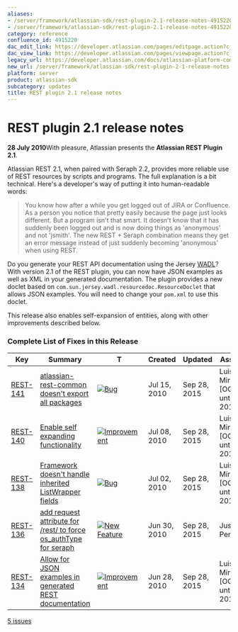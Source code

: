```yaml
---
aliases:
- /server/framework/atlassian-sdk/rest-plugin-2.1-release-notes-4915220.html
- /server/framework/atlassian-sdk/rest-plugin-2.1-release-notes-4915220.md
category: reference
confluence_id: 4915220
dac_edit_link: https://developer.atlassian.com/pages/editpage.action?cjm=wozere&pageId=4915220
dac_view_link: https://developer.atlassian.com/pages/viewpage.action?cjm=wozere&pageId=4915220
legacy_url: https://developer.atlassian.com/docs/atlassian-platform-common-components/rest-api-development/rest-plugin-release-notes/rest-plugin-2-1-release-notes
new_url: /server/framework/atlassian-sdk/rest-plugin-2-1-release-notes
platform: server
product: atlassian-sdk
subcategory: updates
title: REST plugin 2.1 release notes
---
```

# REST plugin 2.1 release notes

**28 July 2010**With pleasure, Atlassian presents the **Atlassian REST Plugin 2.1**.

Atlassian REST 2.1, when paired with Seraph 2.2, provides more reliable use of REST resources by scripts and programs. The full explanation is a bit technical. Here's a developer's way of putting it into human-readable words:

> You know how after a while you get logged out of JIRA or Confluence. As a person you notice that pretty easily because the page just looks different. But a program isn't that smart. It doesn't know that it has suddenly been logged out and is now doing things as 'anonymous' and not 'jsmith'. The new REST + Seraph combination means they get an error message instead of just suddenly becoming 'anonymous' when using REST.

Do you generate your REST API documentation using the Jersey <a href="http://wikis.sun.com/display/Jersey/WADL" class="external-link">WADL</a>? With version 2.1 of the REST plugin, you can now have JSON examples as well as XML in your generated documentation. The plugin provides a new doclet based on `com.sun.jersey.wadl.resourcedoc.ResourceDoclet` that allows JSON examples. You will need to change your `pom.xml` to use this doclet.

This release also enables self-expansion of entities, along with other improvements described below.

### Complete List of Fixes in this Release

| Key                                                                                                        | Summary                                                                                                                                                            | T                                                                                                                                                                                                                                                                                     | Created      | Updated      | Assignee                        | Reporter                        | P                                                                                                                                                | Status   | Resolution |
|------------------------------------------------------------------------------------------------------------|--------------------------------------------------------------------------------------------------------------------------------------------------------------------|---------------------------------------------------------------------------------------------------------------------------------------------------------------------------------------------------------------------------------------------------------------------------------------|--------------|--------------|---------------------------------|---------------------------------|--------------------------------------------------------------------------------------------------------------------------------------------------|----------|------------|
| <a href="https://ecosystem.atlassian.net/browse/REST-141?src=confmacro" class="external-link">REST-141</a> | <a href="https://ecosystem.atlassian.net/browse/REST-141?src=confmacro" class="external-link">atlassian-rest-common doesn't export all packages</a>                | <a href="https://ecosystem.atlassian.net/browse/REST-141?src=confmacro" class="external-link"><img src="https://ecosystem.atlassian.net/secure/viewavatar?size=xsmall&amp;avatarId=15303&amp;avatarType=issuetype" alt="Bug" class="icon confluence-external-resource" /></a>         | Jul 15, 2010 | Sep 28, 2015 | Luis Miranda \[OOO until 2018\] | Luis Miranda \[OOO until 2018\] | <img src="https://ecosystem.atlassian.net/images/icons/priorities/major.svg" alt="Major" class="icon confluence-external-resource" width="16" /> | RESOLVED | Fixed      |
| <a href="https://ecosystem.atlassian.net/browse/REST-140?src=confmacro" class="external-link">REST-140</a> | <a href="https://ecosystem.atlassian.net/browse/REST-140?src=confmacro" class="external-link">Enable self expanding functionality</a>                              | <a href="https://ecosystem.atlassian.net/browse/REST-140?src=confmacro" class="external-link"><img src="https://ecosystem.atlassian.net/secure/viewavatar?size=xsmall&amp;avatarId=15310&amp;avatarType=issuetype" alt="Improvement" class="icon confluence-external-resource" /></a> | Jul 08, 2010 | Sep 28, 2015 | Luis Miranda \[OOO until 2018\] | Luis Miranda \[OOO until 2018\] | <img src="https://ecosystem.atlassian.net/images/icons/priorities/minor.svg" alt="Minor" class="icon confluence-external-resource" />            | RESOLVED | Fixed      |
| <a href="https://ecosystem.atlassian.net/browse/REST-138?src=confmacro" class="external-link">REST-138</a> | <a href="https://ecosystem.atlassian.net/browse/REST-138?src=confmacro" class="external-link">Framework doesn't handle inherited ListWrapper fields</a>            | <a href="https://ecosystem.atlassian.net/browse/REST-138?src=confmacro" class="external-link"><img src="https://ecosystem.atlassian.net/secure/viewavatar?size=xsmall&amp;avatarId=15303&amp;avatarType=issuetype" alt="Bug" class="icon confluence-external-resource" /></a>         | Jul 02, 2010 | Sep 28, 2015 | Luis Miranda \[OOO until 2018\] | Luis Miranda \[OOO until 2018\] | <img src="https://ecosystem.atlassian.net/images/icons/priorities/major.svg" alt="Major" class="icon confluence-external-resource" />            | RESOLVED | Fixed      |
| <a href="https://ecosystem.atlassian.net/browse/REST-136?src=confmacro" class="external-link">REST-136</a> | <a href="https://ecosystem.atlassian.net/browse/REST-136?src=confmacro" class="external-link">add request attribute for /rest/ to force os_authType for seraph</a> | <a href="https://ecosystem.atlassian.net/browse/REST-136?src=confmacro" class="external-link"><img src="https://ecosystem.atlassian.net/secure/viewavatar?size=xsmall&amp;avatarId=15311&amp;avatarType=issuetype" alt="New Feature" class="icon confluence-external-resource" /></a> | Jun 30, 2010 | Sep 28, 2015 | Justus Pendleton                | Justus Pendleton                | <img src="https://ecosystem.atlassian.net/images/icons/priorities/major.svg" alt="Major" class="icon confluence-external-resource" />            | RESOLVED | Fixed      |
| <a href="https://ecosystem.atlassian.net/browse/REST-134?src=confmacro" class="external-link">REST-134</a> | <a href="https://ecosystem.atlassian.net/browse/REST-134?src=confmacro" class="external-link">Allow for JSON examples in generated REST documentation</a>          | <a href="https://ecosystem.atlassian.net/browse/REST-134?src=confmacro" class="external-link"><img src="https://ecosystem.atlassian.net/secure/viewavatar?size=xsmall&amp;avatarId=15310&amp;avatarType=issuetype" alt="Improvement" class="icon confluence-external-resource" /></a> | Jun 28, 2010 | Sep 28, 2015 | Luis Miranda \[OOO until 2018\] | Luis Miranda \[OOO until 2018\] | <img src="https://ecosystem.atlassian.net/images/icons/priorities/major.svg" alt="Major" class="icon confluence-external-resource" />            | RESOLVED | Fixed      |

<a href="https://ecosystem.atlassian.net/secure/IssueNavigator.jspa?reset=true&amp;jqlQuery=project+%3D+REST+AND+fixVersion+%3D+2.1.0+&amp;src=confmacro" class="external-link" title="View all matching issues in JIRA.">5 issues</a>



























































































































































































